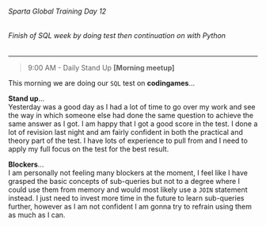 ###### Sparta Global Training Day 12
###### Finish of SQL week by doing test then continuation on with Python
___

> 9:00 AM - Daily Stand Up **[Morning meetup]**

This morning we are doing our `SQL` test on **codingames**... 

**Stand up**... <br>
Yesterday was a good day as I had a lot of time to go over my work and see the way in which 
someone else had done the same question to achieve the same answer as I got. I am happy that I 
got a good score in the test. I done a lot of revision last night and am fairly confident in both the practical 
and theory part of the test. I have lots of experience to pull from and I need to apply my full focus on the 
test for the best result.

**Blockers**...<br>
I am personally not feeling many blockers at the moment, I feel like I have grasped the basic concepts 
of sub-queries but not to a degree where I could use them from memory and would most likely use a `JOIN` statement
instead. I just need to invest more time in the future to learn sub-queries further, however as I am not
confident I am gonna try to refrain using them as much as I can.
